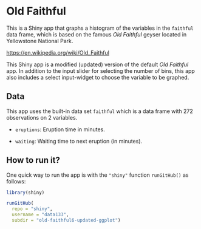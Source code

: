 # Old Faithful

This is a Shiny app that graphs a histogram of the variables in the `faithful`
data frame, which is based on the famous _Old Faithful_ geyser located in 
Yellowstone National Park.

<https://en.wikipedia.org/wiki/Old_Faithful>

This Shiny app is a modified (updated) version of the default _Old Faithful_
app. In addition to the input slider for selecting the number of bins, this
app also includes a select input-widget to choose the variable to be graphed.


## Data

This app uses the built-in data set `faithful` which is a data frame with
272 observations on 2 variables.

- `eruptions`: Eruption time in minutes.

- `waiting`: Waiting time to next eruption (in minutes).


## How to run it?

One quick way to run the app is with the `"shiny"` function `runGitHub()` as follows:

```R
library(shiny)

runGitHub(
  repo = "shiny", 
  username = "data133", 
  subdir = "old-faithful6-updated-ggplot")
```

